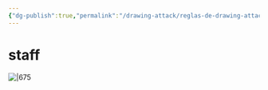 ```yaml
---
{"dg-publish":true,"permalink":"/drawing-attack/reglas-de-drawing-attack/","dgHomeLink":true,"dgPassFrontmatter":false}
---
```


# staff

![|675](https://i.imgur.com/xlqczIx.png)
